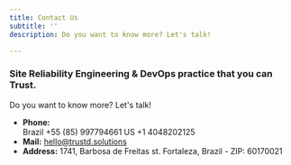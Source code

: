 ```yaml
---
title: Contact Us
subtitle: ''
description: Do you want to know more? Let's talk!

---
```

### Site Reliability Engineering & DevOps practice that you can Trust.

Do you want to know more? Let's talk!

* **Phone:**  
  Brazil  +55 (85) 997794661
  US +1 4048202125
* **Mail:** hello@trustd.solutions
* **Address:** 1741, Barbosa de Freitas st. Fortaleza, Brazil - ZIP: 60170021
